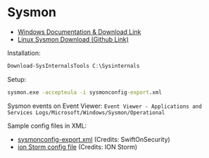 # Sysmon

- [Windows Documentation & Download Link](https://docs.microsoft.com/en-us/sysinternals/downloads/sysmon)
- [Linux Sysmon Download (Github Link)](https://github.com/Sysinternals/SysmonForLinux)

Installation:
```powershell
Download-SysInternalsTools C:\Sysinternals
```
Setup:
```cmd
sysmon.exe -accepteula -i sysmonconfig-export.xml
```
Sysmon events on Event Viewer:
`
Event Viewer - Applications and Services Logs/Microsoft/Windows/Sysmon/Operational
`

Sample config files in XML: 
- [sysmonconfig-export.xml](sysmonconfig-export.xml) (Credits: SwiftOnSecurity)
- [ion Storm config file](https://github.com/ion-storm/sysmon-config/blob/develop/sysmonconfig-export.xml) (Credits: ION Storm)
